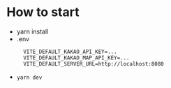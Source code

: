 # How to start
- yarn install
- .env
  ```
    VITE_DEFAULT_KAKAO_API_KEY=...
    VITE_DEFAULT_KAKAO_MAP_API_KEY=...
    VITE_DEFAULT_SERVER_URL=http://localhost:8080
  ```
- `yarn dev`
